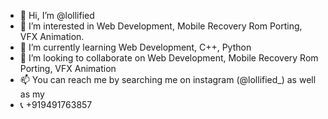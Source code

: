 - 👋 Hi, I’m @lollified
- 👀 I’m interested in Web Development, Mobile Recovery Rom Porting, VFX Animation.
- 🌱 I’m currently learning Web Development, C++, Python
- 💞️ I’m looking to collaborate on Web Development, Mobile Recovery Rom Porting, VFX Animation
- 📫 You can reach me by searching me on instagram (@lollified_) as well as my
- 📞 +919491763857
